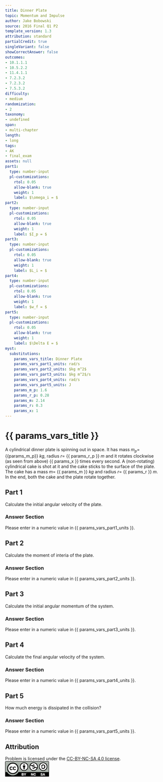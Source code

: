 ```yaml
---
title: Dinner Plate
topic: Momentum and Impulse
author: Jake Bobowski
source: 2016 Final Q1 P2
template_version: 1.3
attribution: standard
partialCredit: true
singleVariant: false
showCorrectAnswer: false
outcomes:
- 10.1.1.1
- 10.5.2.2
- 11.4.1.1
- 7.2.3.2
- 7.2.3.2
- 7.5.3.2
difficulty:
- medium
randomization:
- 2
taxonomy:
- undefined
span:
- multi-chapter
length:
- long
tags:
- AK
- final_exam
assets: null
part1:
  type: number-input
  pl-customizations:
    rtol: 0.05
    allow-blank: true
    weight: 1
    label: $\omega_i = $
part2:
  type: number-input
  pl-customizations:
    rtol: 0.05
    allow-blank: true
    weight: 1
    label: $I_p = $
part3:
  type: number-input
  pl-customizations:
    rtol: 0.05
    allow-blank: true
    weight: 1
    label: $L_i = $
part4:
  type: number-input
  pl-customizations:
    rtol: 0.05
    allow-blank: true
    weight: 1
    label: $w_f = $
part5:
  type: number-input
  pl-customizations:
    rtol: 0.05
    allow-blank: true
    weight: 1
    label: $\Delta E = $
myst:
  substitutions:
    params_vars_title: Dinner Plate
    params_vars_part1_units: rad/s
    params_vars_part2_units: $kg m^2$
    params_vars_part3_units: $kg m^2$/s
    params_vars_part4_units: rad/s
    params_vars_part5_units: J
    params_m_p: 1.6
    params_r_p: 0.28
    params_m: 2.14
    params_r: 0.3
    params_x: 1
---
```

# {{ params_vars_title }}
A cylindrical dinner plate is spinning out in space. It has mass $m_p =$ {{params_m_p}} $kg$, radius $r =$ {{ params_r_p }} $m$ and it rotates clockwise (as seen from above) {{ params_x }} times every second.
A (non-rotating) cylindrical cake is shot at it and the cake sticks to the surface of the plate.
The cake has a mass $m =$ {{ params_m }} $kg$ and radius $r =$ {{ params_r }} $m$.
In the end, both the cake and the plate rotate together.

## Part 1

Calculate the initial angular velocity of the plate.

### Answer Section

Please enter in a numeric value in {{ params_vars_part1_units }}.

## Part 2

Calculate the moment of interia of the plate.

### Answer Section

Please enter in a numeric value in {{ params_vars_part2_units }}.

## Part 3

Calculate the initial angular momentum of the system.

### Answer Section

Please enter in a numeric value in {{ params_vars_part3_units }}.

## Part 4

Calculate the final angular velocity of the system.

### Answer Section

Please enter in a numeric value in {{ params_vars_part4_units }}.

## Part 5

How much energy is dissipated in the collision?

### Answer Section

Please enter in a numeric value in {{ params_vars_part5_units }}.

## Attribution

Problem is licensed under the [CC-BY-NC-SA 4.0 license](https://creativecommons.org/licenses/by-nc-sa/4.0/).<br> ![The Creative Commons 4.0 license requiring attribution-BY, non-commercial-NC, and share-alike-SA license.](https://raw.githubusercontent.com/firasm/bits/master/by-nc-sa.png)